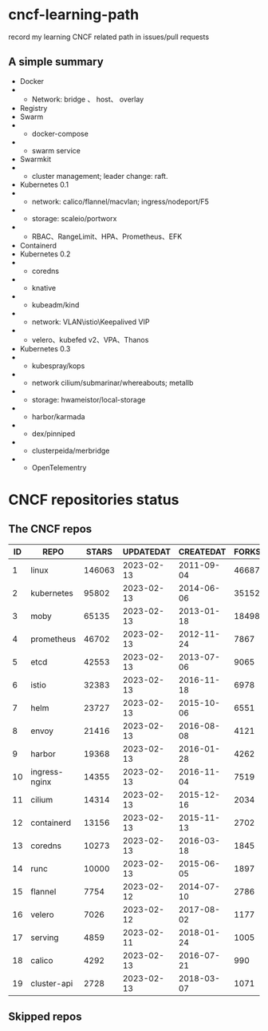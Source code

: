 # cncf-learning-path
record my learning CNCF related path in issues/pull requests

## A simple summary
- Docker
- - Network: bridge 、 host、 overlay
- Registry
- Swarm
- - docker-compose
- - swarm service
- Swarmkit
- - cluster management; leader change: raft.
- Kubernetes 0.1
- - network: calico/flannel/macvlan; ingress/nodeport/F5
- - storage: scaleio/portworx
- - RBAC、RangeLimit、HPA、Prometheus、EFK
- Containerd
- Kubernetes 0.2
- - coredns
- - knative
- - kubeadm/kind
- - network: VLAN\istio\Keepalived VIP
- - velero、kubefed v2、VPA、Thanos
- Kubernetes 0.3
- - kubespray/kops
- - network cilium/submarinar/whereabouts; metallb
- - storage: hwameistor/local-storage
- - harbor/karmada
- - dex/pinniped
- - clusterpeida/merbridge
- - OpenTelementry

# CNCF repositories status
<!--START_SECTION:github_repos-->
## The CNCF repos
| ID |     REPO      | STARS  | UPDATEDAT  | CREATEDAT  | FORKSCOUNT |
|----|---------------|--------|------------|------------|------------|
|  1 | linux         | 146063 | 2023-02-13 | 2011-09-04 |      46687 |
|  2 | kubernetes    |  95802 | 2023-02-13 | 2014-06-06 |      35152 |
|  3 | moby          |  65135 | 2023-02-13 | 2013-01-18 |      18498 |
|  4 | prometheus    |  46702 | 2023-02-13 | 2012-11-24 |       7867 |
|  5 | etcd          |  42553 | 2023-02-13 | 2013-07-06 |       9065 |
|  6 | istio         |  32383 | 2023-02-13 | 2016-11-18 |       6978 |
|  7 | helm          |  23727 | 2023-02-13 | 2015-10-06 |       6551 |
|  8 | envoy         |  21416 | 2023-02-13 | 2016-08-08 |       4121 |
|  9 | harbor        |  19368 | 2023-02-13 | 2016-01-28 |       4262 |
| 10 | ingress-nginx |  14355 | 2023-02-13 | 2016-11-04 |       7519 |
| 11 | cilium        |  14314 | 2023-02-13 | 2015-12-16 |       2034 |
| 12 | containerd    |  13156 | 2023-02-13 | 2015-11-13 |       2702 |
| 13 | coredns       |  10273 | 2023-02-13 | 2016-03-18 |       1845 |
| 14 | runc          |  10000 | 2023-02-13 | 2015-06-05 |       1897 |
| 15 | flannel       |   7754 | 2023-02-12 | 2014-07-10 |       2786 |
| 16 | velero        |   7026 | 2023-02-12 | 2017-08-02 |       1177 |
| 17 | serving       |   4859 | 2023-02-11 | 2018-01-24 |       1005 |
| 18 | calico        |   4292 | 2023-02-13 | 2016-07-21 |        990 |
| 19 | cluster-api   |   2728 | 2023-02-13 | 2018-03-07 |       1071 |



## Skipped repos
<!--END_SECTION:github_repos-->
